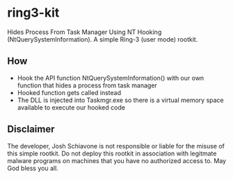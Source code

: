 # ring3-kit
Hides Process From Task Manager Using NT Hooking (NtQuerySystemInformation). A simple Ring-3 (user mode) rootkit. 
## How
- Hook the API function NtQuerySystemInformation() with our own function that hides a process
from task manager
- Hooked function gets called instead
- The DLL is injected into Taskmgr.exe so there is a virtual memory space available to execute our hooked code

## Disclaimer
The developer, Josh Schiavone is not responsible or liable for the misuse of this simple rootkit. Do not deploy this rootkit in association with legitmate malware programs on machines that you have no authorized access to. May God bless you all. 

